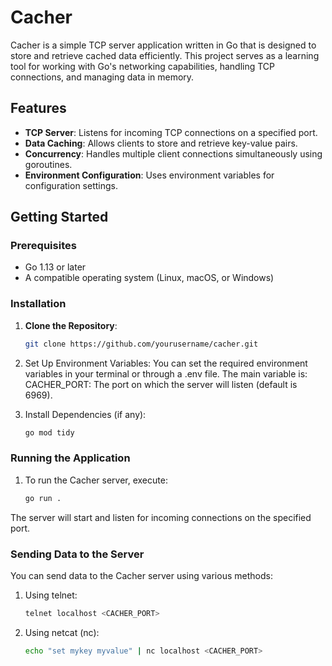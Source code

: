 # Cacher

Cacher is a simple TCP server application written in Go that is designed to store and retrieve cached data efficiently. This project serves as a learning tool for working with Go's networking capabilities, handling TCP connections, and managing data in memory.

## Features

- **TCP Server**: Listens for incoming TCP connections on a specified port.
- **Data Caching**: Allows clients to store and retrieve key-value pairs.
- **Concurrency**: Handles multiple client connections simultaneously using goroutines.
- **Environment Configuration**: Uses environment variables for configuration settings.

## Getting Started

### Prerequisites

- Go 1.13 or later
- A compatible operating system (Linux, macOS, or Windows)

### Installation

1. **Clone the Repository**:
   ```bash
   git clone https://github.com/yourusername/cacher.git
2. Set Up Environment Variables:
You can set the required environment variables in your terminal or through a .env file. The main variable is:
CACHER_PORT: The port on which the server will listen (default is 6969).

3. Install Dependencies (if any):
    ```bash
    go mod tidy
### Running the Application
1. To run the Cacher server, execute:
    ```bash
    go run .
The server will start and listen for incoming connections on the specified port.

### Sending Data to the Server
You can send data to the Cacher server using various methods:
1. Using telnet:
    ```bash
    telnet localhost <CACHER_PORT>
2. Using netcat (nc):
    ```bash
    echo "set mykey myvalue" | nc localhost <CACHER_PORT>
